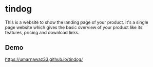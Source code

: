 # tindog
This is a website to show the landing page of your product. It's a single page website which gives the basic overview of your product like its features, pricing and download links.

## Demo
https://umarnawaz33.github.io/tindog/
